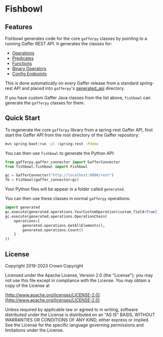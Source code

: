 # Fishbowl

## Features
Fishbowl generates code for the core `gafferpy` classes by pointing to a running Gaffer REST API.
It generates the classes for:

- [Operations](../gafferpy/generated_api/operations.py)
- [Predicates](../gafferpy/generated_api/predicates.py)
- [Functions](../gafferpy/generated_api/functions.py)
- [Binary Operators](../gafferpy/generated_api/binary_operators.py)
- [Config Endpoints](../gafferpy/generated_api/config.py)

This is done automatically on every Gaffer release from a standard spring-rest API and placed into `gafferpy`'s [generated_api](../gafferpy/generated_api) directory.

If you have custom Gaffer Java classes from the list above, `fishbowl` can generate the `gafferpy` classes for them.

## Quick Start

To regenerate the core `gafferpy` library from a spring-rest Gaffer API, first start the Gaffer API from the root directory of the Gaffer repository:
```bash
mvn spring-boot:run -pl :spring-rest -Pdemo
```
You can then use `fishbowl` to generate the Python API:
```python
from gafferpy.gaffer_connector import GafferConnector
from fishbowl.fishbowl import Fishbowl

gc = GafferConnector("http://localhost:8080/rest")
fb = Fishbowl(gaffer_connector=gc)
```
Your Python files will be appear in a folder called `generated`.

You can then use these classes in normal `gafferpy` operations:
```python
import generated
gc.execute(generated.operations.YourCustomOperation(custom_field=True))
gc.execute(generated.operations.OperationChain(
    operations=[
        generated.operations.GetAllElements(), 
        generated.operations.Count()
    ]
))
```

## License

Copyright 2019-2023 Crown Copyright

Licensed under the Apache License, Version 2.0 \(the "License"\); you may not use this file except in compliance with the License. You may obtain a copy of the License at

[http://www.apache.org/licenses/LICENSE-2.0](http://www.apache.org/licenses/LICENSE-2.0)

Unless required by applicable law or agreed to in writing, software distributed under the License is distributed on an "AS IS" BASIS, WITHOUT WARRANTIES OR CONDITIONS OF ANY KIND, either express or implied. See the License for the specific language governing permissions and limitations under the License.
